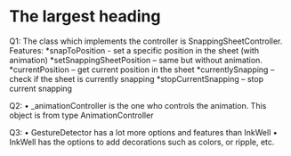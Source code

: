 # The largest heading
Q1:
The class which implements the controller is SnappingSheetController.
Features:
*snapToPosition - set a specific position in the sheet (with animation)
*setSnappingSheetPosition – same but without animation.
*currentPosition – get current position in the sheet
*currentlySnapping – check if the sheet is currently snapping
*stopCurrentSnapping – stop current snapping

Q2:
•	_animationController is the one who controls the animation. This object is from type AnimationController

Q3:
•	GestureDetector has a lot more options and features than InkWell
•	InkWell has the options to add decorations such as colors, or ripple, etc.
